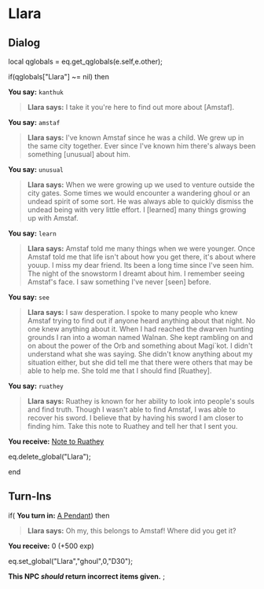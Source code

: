 # Llara


## Dialog

local qglobals = eq.get_qglobals(e.self,e.other);


if(qglobals["Llara"] ~= nil) then


**You say:** `kanthuk`




>**Llara says:** I take it you're here to find out more about [Amstaf].


**You say:** `amstaf`




>**Llara says:** I've known Amstaf since he was a child. We grew up in the same city together. Ever since I've known him there's always been something [unusual] about him.


**You say:** `unusual`




>**Llara says:** When we were growing up we used to venture outside the city gates. Some times we would encounter a wandering ghoul or an undead spirit of some sort. He was always able to quickly dismiss the undead being with very little effort. I [learned] many things growing up with Amstaf.


**You say:** `learn`




>**Llara says:** Amstaf told me many things when we were younger. Once Amstaf told me that life isn't about how you get there, it's about where youup. I miss my dear friend. Its been a long time since I've seen him. The night of the snowstorm I dreamt about him. I remember seeing Amstaf's face. I saw something I've never [seen] before.


**You say:** `see`




>**Llara says:** I saw desperation. I spoke to many people who knew Amstaf trying to find out if anyone heard anything about that night. No one knew anything about it. When I had reached the dwarven hunting grounds I ran into a woman named Walnan. She kept rambling on and on about the power of the Orb and something about Magi\`kot. I didn't understand what she was saying. She didn't know anything about my situation either, but she did tell me that there were others that may be able to help me. She told me that I should find [Ruathey].


**You say:** `ruathey`




>**Llara says:** Ruathey is known for her ability to look into people's souls and find truth. Though I wasn't able to find Amstaf, I was able to recover his sword. I believe that by having his sword I am closer to finding him. Take this note to Ruathey and tell her that I sent you.



**You receive:**  [Note to Ruathey](/item/2417)



eq.delete_global("Llara");

end

## Turn-Ins




if( **You turn in:** [A Pendant](/item/2414)) then


>**Llara says:** Oh my, this belongs to Amstaf! Where did you get it?


 **You receive:** 0 (+500 exp)


eq.set_global("Llara","ghoul",0,"D30");

**This NPC *should* return incorrect items given.**
;
